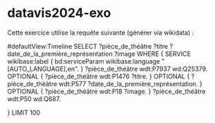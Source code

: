 # datavis2024-exo

Cette exercice utilise la requête suivante (générer via wikidata) : 

#defaultView:Timeline
SELECT ?pièce_de_théâtre ?titre ?date_de_la_première_représentation ?image WHERE {
  SERVICE wikibase:label { bd:serviceParam wikibase:language "[AUTO_LANGUAGE],en". }
  ?pièce_de_théâtre wdt:P7937 wd:Q25379.
  OPTIONAL { ?pièce_de_théâtre wdt:P1476 ?titre. }
  OPTIONAL { ?pièce_de_théâtre wdt:P577 ?date_de_la_première_représentation. }
  OPTIONAL { ?pièce_de_théâtre wdt:P18 ?image. }
  ?pièce_de_théâtre wdt:P50 wd:Q687.
  
}
LIMIT 100

